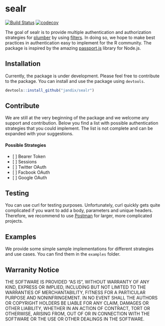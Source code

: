 
<!-- README.md is generated from README.Rmd. Please edit that file -->

# sealr

[![Build
Status](https://travis-ci.org/jandix/sealr.svg?branch=master)](https://travis-ci.org/jandix/sealr)
[![codecov](https://codecov.io/gh/jandix/sealr/branch/master/graph/badge.svg)](https://codecov.io/gh/jandix/sealr)

The goal of sealr is to provide multiple authentication and
authorization strategies for [plumber](https://www.rplumber.io/) by
using
[filters](https://www.rplumber.io/docs/routing-and-input.html#filters).
In doing so, we hope to make best practices in authentication easy to
implement for the R community. The package is inspired by the amazing
[passport.js](http://www.passportjs.org/) library for Node.js.

## Installation

Currently, the package is under development. Please feel free to
contribute to the package. You can install and use the package using
`devtools`.

``` r
devtools::install_github("jandix/sealr")
```

## Contribute

We are still at the very beginning of the package and we welcome any
support and contribution. Below you find a list with possible
authentication strategies that you could implement. The list is not
complete and can be expanded with your suggestions.

#### Possible Strategies

  - \[ \] Bearer Token
  - \[ \] Sessions
  - \[ \] Twitter OAuth
  - \[ \] Facbook OAuth
  - \[ \] Google OAuth

## Testing

You can use curl for testing purposes. Unfortunately, curl quickly gets
quite complicated if you want to add a body, parameters and unique
headers. Therefore, we recommend to use
[Postman](https://www.getpostman.com/) for larger, more complicated
projects.

## Examples

We provide some simple sample implementations for different strategies
and use cases. You can find them in the `examples` folder.

## Warranity Notice

THE SOFTWARE IS PROVIDED “AS IS”, WITHOUT WARRANTY OF ANY KIND, EXPRESS
OR IMPLIED, INCLUDING BUT NOT LIMITED TO THE WARRANTIES OF
MERCHANTABILITY, FITNESS FOR A PARTICULAR PURPOSE AND NONINFRINGEMENT.
IN NO EVENT SHALL THE AUTHORS OR COPYRIGHT HOLDERS BE LIABLE FOR ANY
CLAIM, DAMAGES OR OTHER LIABILITY, WHETHER IN AN ACTION OF CONTRACT,
TORT OR OTHERWISE, ARISING FROM, OUT OF OR IN CONNECTION WITH THE
SOFTWARE OR THE USE OR OTHER DEALINGS IN THE SOFTWARE.
